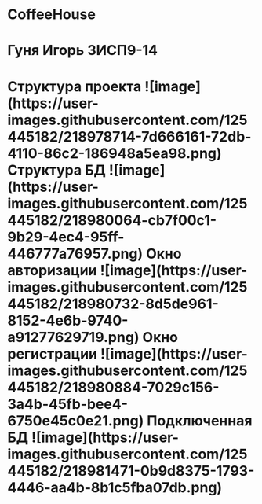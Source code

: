 # CoffeeHouse
<h1>Гуня Игорь 3ИСП9-14<h1/>
<b>Структура проекта<b/>
  ![image](https://user-images.githubusercontent.com/125445182/218978714-7d666161-72db-4110-86c2-186948a5ea98.png)  
<b>Структура БД<b/>
  ![image](https://user-images.githubusercontent.com/125445182/218980064-cb7f00c1-9b29-4ec4-95ff-446777a76957.png)  
<b>Окно авторизации<b/> 
  ![image](https://user-images.githubusercontent.com/125445182/218980732-8d5de961-8152-4e6b-9740-a91277629719.png)  
<b>Окно регистрации<b/> 
  ![image](https://user-images.githubusercontent.com/125445182/218980884-7029c156-3a4b-45fb-bee4-6750e45c0e21.png)  
<b>Подключенная БД<b/>
  ![image](https://user-images.githubusercontent.com/125445182/218981471-0b9d8375-1793-4446-aa4b-8b1c5fba07db.png)

